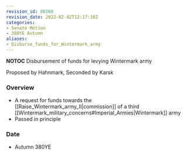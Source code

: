 ```yaml
---
revision_id: 86560
revision_date: 2022-02-02T12:17:10Z
categories:
- Senate Motion
- 380YE Autumn
aliases:
- Disburse_funds_for_Wintermark_army
---
```



__NOTOC__
Disbursement of funds for levying Wintermark army

Proposed by Hahnmark, Seconded by Karsk

### Overview
* A request for funds towards the [[Raise_Wintermark_army_II|commission]] of a third [[Wintermark_military_concerns#Imperial_Armies|Wintermark]] army
* Passed in principle

### Date
* Autumn 380YE